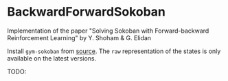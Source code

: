# BackwardForwardSokoban
Implementation of the paper "Solving Sokoban with Forward-backward Reinforcement Learning" by Y. Shoham &amp; G. Elidan

Install `gym-sokoban` from [source](https://github.com/mpSchrader/gym-sokoban).
The `raw` representation of the states is only available on the latest versions.


TODO:
